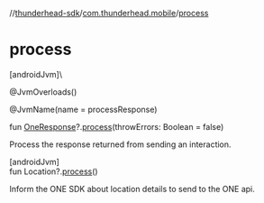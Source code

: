//[thunderhead-sdk](../../index.md)/[com.thunderhead.mobile](index.md)/[process](process.md)

# process

[androidJvm]\

@JvmOverloads()

@JvmName(name = processResponse)

fun [OneResponse](../com.thunderhead.mobile.responsetypes/-one-response/index.md)?.[process](process.md)(throwErrors: Boolean = false)

Process the response returned from sending an interaction.

[androidJvm]\
fun Location?.[process](process.md)()

Inform the ONE SDK about location details to send to the ONE api.
